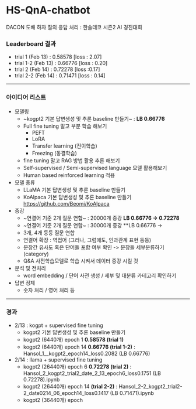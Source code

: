 # HS-QnA-chatbot
DACON 도배 하자 질의 응답 처리 : 한솔데코 시즌2 AI 경진대회

### Leaderboard 결과 
- trial 1 (Feb 13) : 0.58578  [loss : 2.07]
- trial 1-2 (Feb 13) : 0.66776  [loss : 0.20]
- trial 2 (Feb 14) : 0.72278  [loss :0.17]
- trial 2-2 (Feb 14) : 0.71471 [loss : 0.14]

-----

### 아이디어 리스트 
- 모델링
  - ~kogpt2 기본 답변생성 및 추론 baseline 만들기~   : **LB 0.66776**
  - Full fine tuning 말고 부분 학습 해보기
    - PEFT
    - LoRA
    - Transfer learning (전이학습)
    - Freezing (동결학습)
  - fine tuning 말고 RAG 방법 활용 추론 해보기
  - Self-supervised / Semi-supervised language 모델 활용해보기
  - Human based reinforced learning 적용
- 모델 종류 
  - LLaMA 기본 답변생성 및 추론 baseline 만들기 
  - KoAlpaca 기본 답변생성 및 추론 baseline 만들기 https://github.com/Beomi/KoAlpaca
- 증강
  - ~연결어 기준 2개 질문 연합~  : 20000개 증강 **LB 0.66776 -> 0.72278**
  - ~연결어 기준 2개 질문 연합~  : 30000개 증강 **LB 0.66776 -> 
  - 3개, 4개 등등 질문 연합
  - 연결어 확장 : 역접어 (그러나, 그럼에도, 인과관계 표현 등등) 
  - 문장간 유사도 혹은 단어들 포함 여부 확인 -> 문장들 세부분류하기 (category)
  - Q&A 사전학습모델로 학습 시켜서 데이터 증강 시킬 것 
- 분석 및 전처리
  - word embedding / 단어 사전 생성 / 세부 및 대분류 카테고리 확인하기 
- 답변 정제
  - 숫자 처리 / 영어 처리 등 
--------

### 경과 
- 2/13 : kogpt + supervised fine tuning
  - kogpt2 기본 답변생성 및 추론 baseline 만들기
  - kogpt2 (6440개) epoch 1 **0.58578 (trial 1)**
  - kogpt2 (6440개) epoch 14 **0.66776 (trial 1-2)**  : Hansol_1__kogpt2_epoch14_loss0.2082 (LB 0.66776)
- 2/14 : llama + supervised fine tuning
  - kogpt2 (26440개) epoch 6 **0.72278 (trial 2)**  : Hansol_2_kogpt2_trial2_date_2_13_epoch6_loss0.1751 (LB 0.72278).ipynb
  - kogpt2 (26440개) epoch 14 **(trial 2-2)** : Hansol_2-2_kogpt2_trial2-2_date0214_06_epoch14_loss0.1417 (LB 0.71471).ipynb
  - kogpt2 (36440개) epoch 
   

